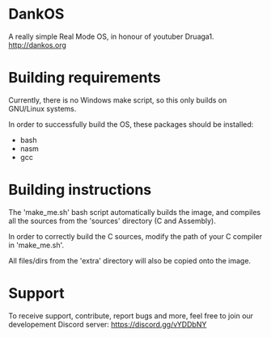 # DankOS
A really simple Real Mode OS, in honour of youtuber Druaga1. http://dankos.org

# Building requirements
Currently, there is no Windows make script, so this only builds on GNU/Linux systems.

In order to successfully build the OS, these packages should be installed:

- bash
- nasm
- gcc

# Building instructions
The 'make_me.sh' bash script automatically builds the image, and compiles all the
sources from the 'sources' directory (C and Assembly).

In order to correctly build the C sources, modify the path of your C compiler in
'make_me.sh'.

All files/dirs from the 'extra' directory will also be copied onto the image.

# Support
To receive support, contribute, report bugs and more, feel free to join our
developement Discord server: https://discord.gg/vYDDbNY
